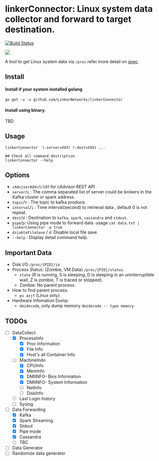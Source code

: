 linkerConnector: Linux system data collector and forward to target destination.
======================
[![Build Status](https://travis-ci.org/LinkerNetworks/linkerConnector.svg)](https://travis-ci.org/LinkerNetworks/linkerConnector)

[![](https://goreportcard.com/badge/github.com/LinkerNetworks/linkerConnector)](https://goreportcard.com/report/github.com/LinkerNetworks/linkerConnector)

A tool to get Linux system data via `/proc` refer more detail on [spec](http://www.mjmwired.net/kernel/Documentation/filesystems/proc.txt).


Install
--------------

#### Install if your system installed golang 

```
go get -u -x github.com/LinkerNetworks/linkerConnector
```

#### Install using binary.

TBD

Usage
---------------------

```
linkerConnector  (-server=XXX) (-dest=XXX) ...

## Check all command destription
linkerConnector --help
```    

Options
---------------

- `cAdvisorAddr`/`c`:Url for cAdvisor REST API
- `server`/`s` : The comma separated list of server could be brokers in the Kafka cluster or spark address.
- `topic`/`t` : The topic to kafka produce.
- `interval`/`i` : Time interval(second) to retrieval data , default 0 is not repeat.
- `dest`/`d` : Destination to `kafka`, `spark`, `cassandra` and `stdout`.
- `pipe`/`p`: Using pipe mode to forward data. usage `cat data.txt | linkerConnector -p true`
- `dsiableFileSave` / `d`: Disable local file save.
- `--help` : Display detail command help.

Important Data
---------------

- Disk I/O `/proc/{PID}/io`
- Process Status: (Zombie, VM Data) `/proc/{PID}/status`.
  - `state` (R is running, S is sleeping, D is sleeping in an uninterruptible wait, Z is zombie, T is traced or stopped).
  - Zombie: No parent process.
- How to find parent process:
  -  `ps axjf` (Linux only)
- Hardware Infomation Dump:
  - `dmidecode`, only dump memory `dmidecode -- type memory` 

TODOs
---------------

- [ ] DataCollect
	- [X] ProcessInfo
		- [X] Proc Information
		- [X] File Info
		- [X] Host's all Container Info
	- [ ] MachineIndo
		- [X] CPUInfo
		- [X] MemInfo
		- [X] DMIINFO- Bios Information
		- [X] DMIINFO- System Information
		- [ ] NetInfo
		- [ ] DiskInfo
	- [ ] Last Login history
	- [ ] Syslog
- [ ] Data Forwarding
	- [X] Kafka
	- [X] Spark Streaming
	- [X] Stdout
	- [X] Pipe mode
	- [X] Cassandra
	- [ ] TBC
- [ ] Data Generator
- [ ] Randomize data generator
